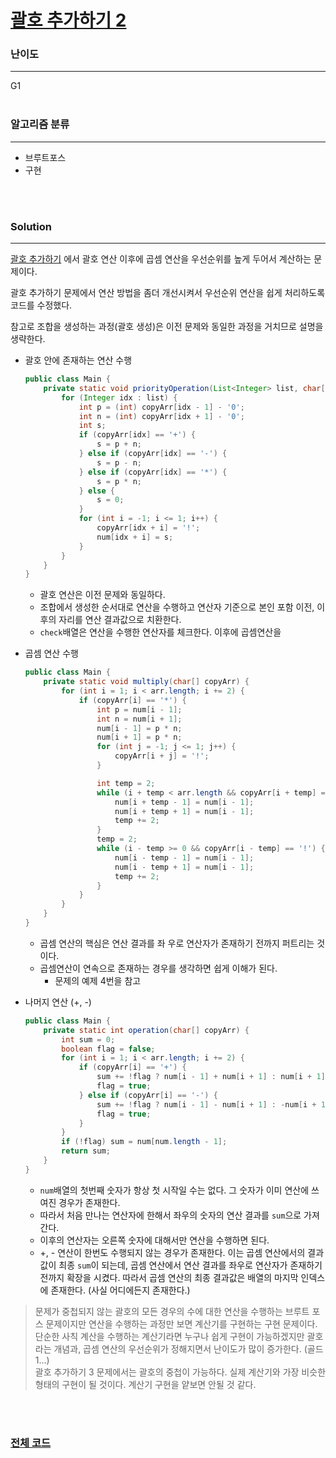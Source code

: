 # [괄호 추가하기 2](https://www.acmicpc.net/problem/16638)

### 난이도

***
G1
<br><br>

### 알고리즘 분류

***

* 브루트포스
* 구현

<br><br>

### Solution

***

[괄호 추가하기](https://github.com/Jungmin-Seo0527/Algorithm-Study/blob/main/solution/bruteForce/BOJ16637_%EA%B4%84%ED%98%B8_%EC%B6%94%EA%B0%80%ED%95%98%EA%B8%B0.md)
에서 괄호 연산 이후에 곱셈 연산을 우선순위를 높게 두어서 계산하는 문제이다.

괄호 추가하기 문제에서 연산 방법을 좀더 개선시켜서 우선순위 연산을 쉽게 처리하도록 코드를 수정했다.

참고로 조합을 생성하는 과정(괄호 생성)은 이전 문제와 동일한 과정을 거치므로 설명을 생략한다.

* 괄호 안에 존재하는 연산 수행

    ```java
    public class Main {
        private static void priorityOperation(List<Integer> list, char[] copyArr) {
            for (Integer idx : list) {
                int p = (int) copyArr[idx - 1] - '0';
                int n = (int) copyArr[idx + 1] - '0';
                int s;
                if (copyArr[idx] == '+') {
                    s = p + n;
                } else if (copyArr[idx] == '-') {
                    s = p - n;
                } else if (copyArr[idx] == '*') {
                    s = p * n;
                } else {
                    s = 0;
                }
                for (int i = -1; i <= 1; i++) {
                    copyArr[idx + i] = '!';
                    num[idx + i] = s;
                }
            }
        }
    }
    ```

    * 괄호 연산은 이전 문제와 동일하다.
    * 조합에서 생성한 순서대로 연산을 수행하고 연산자 기준으로 본인 포함 이전, 이후의 자리를 연산 결과값으로 치환한다.
    * `check`배열은 연산을 수행한 연산자를 체크한다. 이후에 곱셈연산을


* 곱셈 연산 수행

    ```java
    public class Main {
        private static void multiply(char[] copyArr) {
            for (int i = 1; i < arr.length; i += 2) {
                if (copyArr[i] == '*') {
                    int p = num[i - 1];
                    int n = num[i + 1];
                    num[i - 1] = p * n;
                    num[i + 1] = p * n;
                    for (int j = -1; j <= 1; j++) {
                        copyArr[i + j] = '!';
                    }
    
                    int temp = 2;
                    while (i + temp < arr.length && copyArr[i + temp] == '!') {
                        num[i + temp - 1] = num[i - 1];
                        num[i + temp + 1] = num[i - 1];
                        temp += 2;
                    }
                    temp = 2;
                    while (i - temp >= 0 && copyArr[i - temp] == '!') {
                        num[i - temp - 1] = num[i - 1];
                        num[i - temp + 1] = num[i - 1];
                        temp += 2;
                    }
                }
            }
        }
    }
    
    ```
    * 곱셈 연산의 핵심은 연산 결과를 좌 우로 연산자가 존재하기 전까지 퍼트리는 것이다.
    * 곱셈연산이 연속으로 존재하는 경우를 생각하면 쉽게 이해가 된다.
        * 문제의 예제 4번을 참고


* 나머지 연산 (+, -)

    ```java
    public class Main {
        private static int operation(char[] copyArr) {
            int sum = 0;
            boolean flag = false;
            for (int i = 1; i < arr.length; i += 2) {
                if (copyArr[i] == '+') {
                    sum += !flag ? num[i - 1] + num[i + 1] : num[i + 1];
                    flag = true;
                } else if (copyArr[i] == '-') {
                    sum += !flag ? num[i - 1] - num[i + 1] : -num[i + 1];
                    flag = true;
                }
            }
            if (!flag) sum = num[num.length - 1];
            return sum;
        }
    }
    
    ```
    * `num`배열의 첫번째 숫자가 항상 첫 시작일 수는 없다. 그 숫자가 이미 연산에 쓰여진 경우가 존재한다.
    * 따라서 처음 만나는 연산자에 한해서 좌우의 숫자의 연산 결과를 `sum`으로 가져간다.
    * 이후의 연산자는 오른쪽 숫자에 대해서만 연산을 수행하면 된다.
    * +, - 연산이 한번도 수행되지 않는 경우가 존재한다. 이는 곱셈 연산에서의 결과값이 최종 `sum`이 되는데, 곱셈 연산에서 연산 결과를 좌우로 연산자가 존재하기 전까지 확장을 시켰다. 따라서 곱셈
      연산의 최종 결과값은 배열의 마지막 인덱스에 존재한다. (사실 어디에든지 존재한다.)

> 문제가 중첩되지 않는 괄호의 모든 경우의 수에 대한 연산을 수행하는 브루트 포스 문제이지만 연산을 수행하는 과정만 보면 계산기를 구현하는 구현 문제이다.     
> 단순한 사칙 계산을 수행하는 계산기라면 누구나 쉽게 구현이 가능하겠지만 괄호라는 개념과, 곱셈 연산의 우선순위가 정해지면서 난이도가 많이 증가한다. (골드1...)   
> 괄호 추가하기 3 문제에서는 괄호의 중첩이 가능하다. 실제 계산기와 가장 비슷한 형태의 구현이 될 것이다. 계산기 구현을 얕보면 안될 것 같다.

<br><br>

### [전체 코드](https://github.com/Jungmin-Seo0527/CodingTest/blob/main/src/bruteForce/BOJ16638_괄호_추가하기_2.java)
